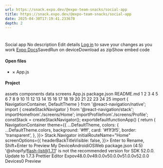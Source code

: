 ```yaml
---
url: https://snack.expo.dev/@expo-team-snacks/social-app
title: https://snack.expo.dev/@expo-team-snacks/social-app
date: 2025-04-30T17:19:41.233670
depth: 2
---
```


# 
Social app 
No description
Edit details
[Log in](https://expo.dev/login?redirect_uri=https%3A%2F%2Fsnack.expo.dev%2F%40expo-team-snacks%2Fsocial-app%3FhideQueryParams%3Dtrue) to save your changes as you work
[Expo Docs](https://docs.expo.dev/versions/v52.0.0/)SavedRun on deviceDownload as zipShow embed code
#### Open files
  * ×
App.js


#### Project
assets
components
data
screens
App.js
package.json
README.md
1
2
3
4
5
6
7
8
9
10
11
12
13
14
15
16
17
18
19
20
21
22
23
24
25
import { NavigationContainer, DefaultTheme } from
'@react-navigation/native';
import { createStackNavigator } from
'@react-navigation/stack';
importHomefrom'./screens/Home';
importProfilefrom'./screens/Profile';
constStack = createStackNavigator();
exportdefaultfunctionApp() {
return (
NavigationContainer
theme={{
...DefaultTheme,
colors: {
...DefaultTheme.colors,
background: '#fff',
card: '#f1f3f5',
border: 'transparent',
},
}}>
Stack.Navigator
initialRouteName="Home"
screenOptions={{
headerBackTitleVisible: false,
}}>
Enter to Rename, Shift+Enter to Preview
My DeviceAndroidiOSWeb
package.json (4:5) '@shopify/flash-list@1.7.1' is not the recommended version for SDK 52.0.0. Update to 1.7.3
Prettier
Editor
Expov48.0.0v49.0.0v50.0.0v51.0.0v52.0.0
Devices0
Preview

